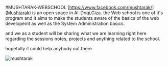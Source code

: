 #MUSHTARAK-WEBSCHOOL
[https://www.facebook.com/mushtarak/](Mushtarak) is an open space in Al-Doqi,Giza.
the Web school is one of it's program and it aims to make the students aware of the basics of the web developemt as well as the System Administration basics.

and we as a student will be sharing what we are learning right here regarding the sessions notes, projects and anything related to the school.

hopefully it could help anybody out there.

![mushtarak](http://www.mushtarak.me/sites/all/themes/mushtarak/logo.png)
